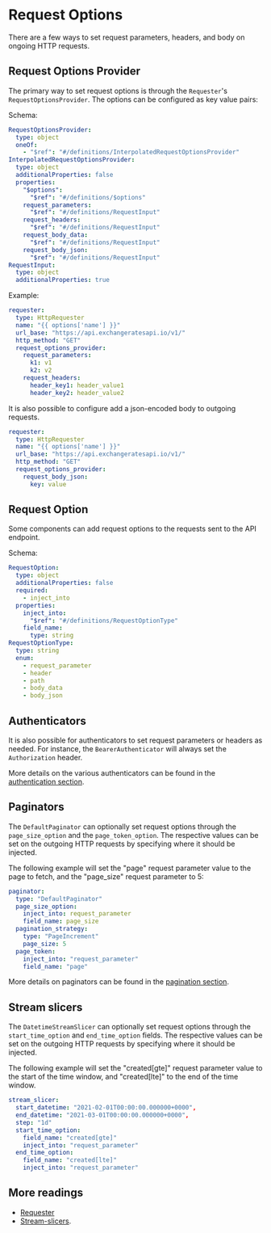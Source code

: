 # Request Options

There are a few ways to set request parameters, headers, and body on ongoing HTTP requests.

## Request Options Provider

The primary way to set request options is through the `Requester`'s `RequestOptionsProvider`.
The options can be configured as key value pairs:

Schema:

```yaml
RequestOptionsProvider:
  type: object
  oneOf:
    - "$ref": "#/definitions/InterpolatedRequestOptionsProvider"
InterpolatedRequestOptionsProvider:
  type: object
  additionalProperties: false
  properties:
    "$options":
      "$ref": "#/definitions/$options"
    request_parameters:
      "$ref": "#/definitions/RequestInput"
    request_headers:
      "$ref": "#/definitions/RequestInput"
    request_body_data:
      "$ref": "#/definitions/RequestInput"
    request_body_json:
      "$ref": "#/definitions/RequestInput"
RequestInput:
  type: object
  additionalProperties: true
```

Example:

```yaml
requester:
  type: HttpRequester
  name: "{{ options['name'] }}"
  url_base: "https://api.exchangeratesapi.io/v1/"
  http_method: "GET"
  request_options_provider:
    request_parameters:
      k1: v1
      k2: v2
    request_headers:
      header_key1: header_value1
      header_key2: header_value2
```

It is also possible to configure add a json-encoded body to outgoing requests.

```yaml
requester:
  type: HttpRequester
  name: "{{ options['name'] }}"
  url_base: "https://api.exchangeratesapi.io/v1/"
  http_method: "GET"
  request_options_provider:
    request_body_json:
      key: value
```

## Request Option

Some components can add request options to the requests sent to the API endpoint.

Schema:

```yaml
RequestOption:
  type: object
  additionalProperties: false
  required:
    - inject_into
  properties:
    inject_into:
      "$ref": "#/definitions/RequestOptionType"
    field_name:
      type: string
RequestOptionType:
  type: string
  enum:
    - request_parameter
    - header
    - path
    - body_data
    - body_json
```

## Authenticators

It is also possible for authenticators to set request parameters or headers as needed.
For instance, the `BearerAuthenticator` will always set the `Authorization` header.

More details on the various authenticators can be found in the [authentication section](authentication.md).

## Paginators

The `DefaultPaginator` can optionally set request options through the `page_size_option` and the `page_token_option`.
The respective values can be set on the outgoing HTTP requests by specifying where it should be injected.

The following example will set the "page" request parameter value to the page to fetch, and the "page_size" request parameter to 5:

```yaml
paginator:
  type: "DefaultPaginator"
  page_size_option:
    inject_into: request_parameter
    field_name: page_size
  pagination_strategy:
    type: "PageIncrement"
    page_size: 5
  page_token:
    inject_into: "request_parameter"
    field_name: "page"
```

More details on paginators can be found in the [pagination section](pagination.md).

## Stream slicers

The `DatetimeStreamSlicer` can optionally set request options through the `start_time_option` and `end_time_option` fields.
The respective values can be set on the outgoing HTTP requests by specifying where it should be injected.

The following example will set the "created[gte]" request parameter value to the start of the time window, and "created[lte]" to the end of the time window.

```yaml
stream_slicer:
  start_datetime: "2021-02-01T00:00:00.000000+0000",
  end_datetime: "2021-03-01T00:00:00.000000+0000",
  step: "1d"
  start_time_option:
    field_name: "created[gte]"
    inject_into: "request_parameter"
  end_time_option:
    field_name: "created[lte]"
    inject_into: "request_parameter"
```

## More readings

- [Requester](./overview.md#requester)
- [Stream-slicers](stream-slicers.md).
